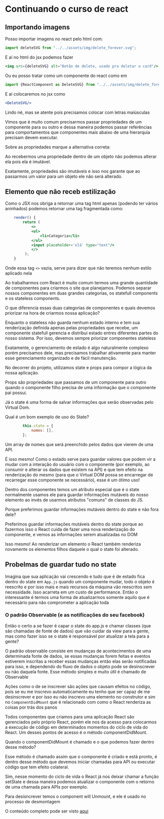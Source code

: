 # Continuando o curso de react

## Importando imagens

Posso importar imagens no react pelo html com:

```js
import deleteSVG from "../../assets/img/delete_forever.svg";
```

E aí no html do jsx podemos fazer

```jsx
<img src={deleteSVG} alt="Botão de delete, usado pra deletar o card"/>
```

Ou eu posso tratar como um componente do react como em

```js
import {ReactComponent as DeleteSVG} from "../../assets/img/delete_forever.svg";
```

E aí colocaremos no jsx como

```jsx
<DeleteSVG/>
```

Lindo né, mas se atente pois precisamos colocar com letras maiúsculas

Vimos que é muito comum precisarmos passar propriedades de um componente para ou outro e dessa maneira podemos passar referências para comportamentos que componentes mais abaixo de uma hierarquia precisam devem executar.

Sobre as propriedades marque a alternativa correta:

Ao recebermos uma propriedade dentro de um objeto não podemos alterar ela pois ela é imutável.

Exatamente, propriedades são imutáveis e isso nos garante que ao passarmos um valor para um objeto ele não será alterado.

## Elemento que não receb estilização

Como o JSX nos obriga a retornar uma tag html apenas (podendo ter vários aninhados) podemos retornar uma tag fragmentada como:

```jsx
    render() { 
        return ( 
            <>
            <ul>
                <li>Categoria</li>
            </ul>
            <input placeholder='olá' type="text"/>
            </>
         );
    }
```

Onde essa tag `<>` vazia, serve para dizer que não teremos nenhum estilo aplicado nela

Ao trabalharmos com React é muito comum termos uma grande quantidade de componentes para criarmos o site que planejamos. Podemos separar nossos componentes em duas grandes categorias, os statefull components e os stateless components.

O que diferencia essas duas categorias de componentes e quais devemos priorizar na hora de criarmos nossa aplicação?

Enquanto o stateless não guarda nenhum estado interno e tem sua renderização definida apenas pelas propriedades que recebe, um componente statefull gerencia e distribui estado entres diferentes partes do nosso sistema. Por isso, devemos sempre priorizar componentes stateless

Exatamente, o gerenciamento de estado é algo naturalmente complexo porém precisamos dele, mas precisamos trabalhar ativamente para manter esse gerenciamento organizado e de fácil manutenção.

No decorrer do projeto, utilizamos state e props para compor a lógica da nossa aplicação.

Props são propriedades que passamos de um componente para outro quando o componente filho precisa de uma informação que o componente pai possui.

Já o state é uma forma de salvar informações que serão observadas pelo Virtual Dom.

Qual é um bom exemplo de uso do State?

```js
        this.state = {
            nomes: [],
        };
```

Um array de nomes que será preenchido pelos dados que vierem de uma API.

É isso mesmo! Como o estado serve para guardar valores que podem vir a mudar com a interação do usuário com o componente (por exemplo, ao consumir e alterar os dados que existem na API) e que tem efeito na renderização do mesmo (para que o Virtual DOM possa se encarregar de recarregar esse componente se necessário), esse é um ótimo uso!

Dentro dos componentes temos um atributo especial que é o state normalmente usamos ele para guardar informações mutáveis do nosso elemento ao invés de usarmos atributos "comuns" de classes do JS.

Porque preferimos guardar informações mutáveis dentro do state e não fora dele?

Preferimos guardar informações mutáveis dentro do state porque ao fazermos isso o React cuida de fazer uma nova renderização do componente, e vemos as informações serem atualizadas no DOM

Isso mesmo! Ao renderizar um elemento o React também renderiza novamente os elementos filhos daquele o qual o state foi alterado.

## Probelmas de guardar tudo no state

Imagina que sua aplicação vai crescendo e tudo que é de estado fica dentro do state em `App.js` quando um componente mudar, todo o objeto é reescrito e por isso mais e mais recursos da máquina vão reescritos sem necessidade. Isso acarreta em um custo de performance. Então o interessante é termos uma forma de atualizarmos somente aquilo que é necessário para não comprometer a aplicação toda

### O padrão Observable (e as notificações do seu facebook)

Então o certo a se fazer é capar o state do app.js e chamar classes (que são chamadas de fonte de dados) que vão cuidar da view para a gente, mas como fazer isso se o state é responsável por atualizar a tela para a gente?

O padrão observable consiste em mudanças de acontecimentos de uma determinada fonte de dados, se essas mudanças forem feitas e eventos estiverem inscritas a receber essas mudanças então elas serão notificadas para isso, e dependendo do fluxo de dados o objeto pode se desinscrever ou não daquela fonte. Esse método simples e muito útil é chamado de Observable

Ações como o de se inscrever são ações que causam efeitos no código, pois se eu me inscrevo automaticamente eu tenho que ser capaz de me desinscrever e por isso eu não inscrevo uma elemento no construtor e sim no `ComponentDidMount` que é relacionado com como o React renderiza as coisas por trás dos panos

Todos componentes que criamos para uma aplicação React são gerenciados pelo próprio React, porém ele nos da acesso para colocarmos a execução de código em determinados momentos do ciclo de vida do React. Um desses pontos de acesso é o método componentDidMount.

Quando o componentDidMount é chamado e o que podemos fazer dentro desse método?

Esse método é chamado assim que o componente é criado e está pronto, é dentro desse método que devemos iniciar chamadas para API ou executar código que tem efeito colateral.

Sim, nesse momento do ciclo de vida o React já nos deixar chamar a função setState e dessa maneira podemos atualizar o componente com o retorno de uma chamada para APIs por exemplo.

Para desisncrever temos o component will Unmount, e ele é usado no processo de desmontagem

O conteúdo completo pode ser visto [aqui](https://github.com/alura-cursos/1841-react-observable/tree/aula5)
